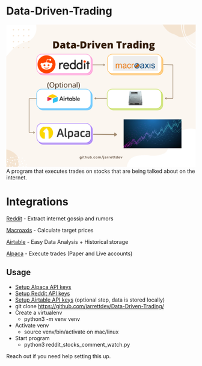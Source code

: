 # Data-Driven-Trading

![Flowchart](https://github.com/jarrettdev/Data-Driven-Trading/blob/master/resources/Flowchart.png)
A program that executes trades on stocks that are being talked about on the internet.

# Integrations
[Reddit](https://reddit.com '') - Extract internet gossip and rumors

[Macroaxis](https://macroaxis.com '') - Calculate target prices

[Airtable](https://airtable.com '')  - Easy Data Analysis + Historical storage

[Alpaca](https://alpaca.markets/ '') - Execute trades (Paper and Live accounts)



## Usage

- [Setup Alpaca API keys](https://github.com/alpacahq/alpaca-trade-api-python '')
- [Setup Reddit API keys](https://old.reddit.com/prefs/apps/ '')
- [Setup Airtable API keys](https://airtable.com '') (optional step, data is stored locally)
- git clone https://github.com/jarrettdev/Data-Driven-Trading/
- Create a virtualenv
    - python3 -m venv venv
- Activate venv
    - source venv/bin/activate on mac/linux
- Start program
    - python3 reddit_stocks_comment_watch.py

Reach out if you need help setting this up.
